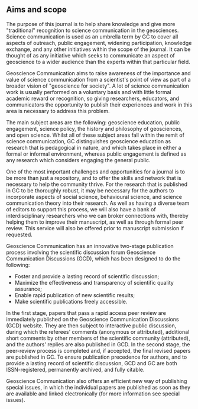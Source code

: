 ## Aims and scope

The purpose of this journal is to help share knowledge and give more "traditional" recognition to science communication in the geosciences. Science communication is used as an umbrella term by GC to cover all aspects of outreach, public engagement, widening participation, knowledge exchange, and any other initiatives within the scope of the journal. It can be thought of as any initiative which seeks to communicate an aspect of geoscience to a wider audience than the experts within that particular field.

Geoscience Communication aims to raise awareness of the importance and value of science communication from a scientist's point of view as part of a broader vision of "geoscience for society". A lot of science communication work is usually performed on a voluntary basis and with little formal academic reward or recognition, so giving researchers, educators, and communicators the opportunity to publish their experiences and work in this area is necessary to address this problem.

The main subject areas are the following: geoscience education, public engagement, science policy, the history and philosophy of geosciences, and open science. Whilst all of these subject areas fall within the remit of science communication, GC distinguishes geoscience education as research that is pedagogical in nature, and which takes place in either a formal or informal environment, whereas public engagement is defined as any research which considers engaging the general public.

One of the most important challenges and opportunities for a journal is to be more than just a repository, and to offer the skills and network that is necessary to help the community thrive. For the research that is published in GC to be thoroughly robust, it may be necessary for the authors to incorporate aspects of social science, behavioural science, and science communication theory into their research. As well as having a diverse team of editors to support this process, we will also have a bank of interdisciplinary researchers who we can broker connections with, thereby helping them to improve their manuscript, as well as through formal peer review. This service will also be offered prior to manuscript submission if requested.

Geoscience Communication has an innovative two-stage publication process involving the scientific discussion forum Geoscience Communication Discussions (GCD), which has been designed to do the following:

- Foster and provide a lasting record of scientific discussion;
- Maximize the effectiveness and transparency of scientific quality assurance;
- Enable rapid publication of new scientific results;
- Make scientific publications freely accessible.

In the first stage, papers that pass a rapid access peer review are immediately published on the Geoscience Communication Discussions (GCD) website. They are then subject to interactive public discussion, during which the referees' comments (anonymous or attributed), additional short comments by other members of the scientific community (attributed), and the authors' replies are also published in GCD. In the second stage, the peer-review process is completed and, if accepted, the final revised papers are published in GC. To ensure publication precedence for authors, and to provide a lasting record of scientific discussion, GCD and GC are both ISSN-registered, permanently archived, and fully citable.

Geoscience Communication also offers an efficient new way of publishing special issues, in which the individual papers are published as soon as they are available and linked electronically (for more information see special issues).
